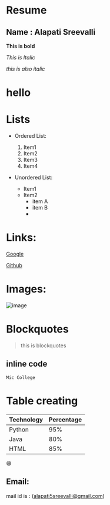 # Resume

## Name : Alapati Sreevalli

**This is bold**

*This is Italic*

_this is also italic_

<h1>hello</h1>

# Lists

 - Ordered List:
 
    1. Item1
    2. Item2
    3. Item3
    4. Item4
    
 - Unordered List:
 
    * Item1
    * Item2
       * item A
       * item B
       * 
 # Links:
 
 [Google](https://google.com)
 
 [Github](https://github.com)

# Images:

![image](https://user-images.githubusercontent.com/84225895/118591239-78e86780-b7c1-11eb-815a-789feca10062.png)

# Blockquotes

> this is blockquotes

## inline code

`Mic College`

# Table creating

Technology|Percentage
----------|----------
Python    | 95%
Java      | 80%
HTML      | 85%


:smile:

## Email:

mail id is : (alapati5sreevalli@gmail.com)


